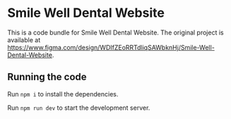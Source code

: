 
  # Smile Well Dental Website

  This is a code bundle for Smile Well Dental Website. The original project is available at https://www.figma.com/design/WDIfZEoRRTdliqSAWbknHj/Smile-Well-Dental-Website.

  ## Running the code

  Run `npm i` to install the dependencies.

  Run `npm run dev` to start the development server.
  